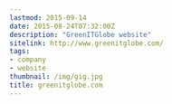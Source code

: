 ```yaml
---
lastmod: 2015-09-14
date: 2015-08-24T07:32:00Z
description: "GreenITGlobe website"
sitelink: http://www.greenitglobe.com/
tags:
- company
- website
thumbnail: /img/gig.jpg
title: greenitglobe.com
---
```


